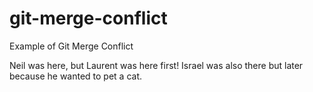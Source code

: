# git-merge-conflict
Example of Git Merge Conflict

Neil was here, but Laurent was here first! Israel was also there but later because he wanted to pet a cat.
